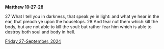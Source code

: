 **Matthew 10:27-28**

27 What I tell you in darkness, that speak ye in light: and what ye hear in the ear, that preach ye upon the housetops. 28 And fear not them which kill the body, but are not able to kill the soul: but rather fear him which is able to destroy both soul and body in hell.

[Friday 27-September, 2024](https://getbible.life/kjv/Matthew/10/27-28)
